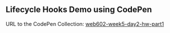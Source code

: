 ## Lifecycle Hooks Demo using CodePen

URL to the CodePen Collection: [web602-week5-day2-hw-part1](https://codepen.io/collection/mrazdG?sort_by=id)

